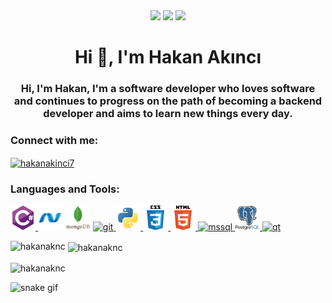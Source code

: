 <div align="center">
  <img height="150" src="https://media3.giphy.com/media/v1.Y2lkPTc5MGI3NjExMGMzN200bHk3cTNpNmpqcmoyMHFrajEyeGxsb20yNmVjb2Y5cWM3aiZlcD12MV9pbnRlcm5hbF9naWZfYnlfaWQmY3Q9Zw/tydpNxSnNEgLvDm11D/giphy.gif"  />
  <img height="150" src="https://media.giphy.com/media/qgQUggAC3Pfv687qPC/giphy.gif"  />
  <img height="150" src="https://media1.giphy.com/media/v1.Y2lkPTc5MGI3NjExdG1qZ3MxMHd4eDR6cDhwOGNldGxhNnE0am0zYTZrYnh6NGxsempqYiZlcD12MV9pbnRlcm5hbF9naWZfYnlfaWQmY3Q9Zw/xT9IgzoKnwFNmISR8I/giphy.gif"  />
</div>
<h1 align="center">Hi 👋, I'm Hakan Akıncı</h1>
<h3 align="center">Hi, I'm Hakan, I'm a software developer who loves software and continues to progress on the path of becoming a backend developer and aims to learn new things every day.</h3>

<h3 align="left">Connect with me:</h3>
<p align="left">
<a href="https://linkedin.com/in/hakanakinci7" target="blank"><img align="center" src="https://raw.githubusercontent.com/rahuldkjain/github-profile-readme-generator/master/src/images/icons/Social/linked-in-alt.svg" alt="hakanakinci7" height="30" width="40" /></a>
</p>

<h3 align="left">Languages and Tools:</h3>
<p align="left"> 
  <a href="https://www.w3schools.com/cs/" target="_blank" rel="noreferrer"> <img src="https://raw.githubusercontent.com/devicons/devicon/master/icons/csharp/csharp-original.svg" alt="csharp" width="40" height="40"/> </a> 
  <a href="https://dotnet.microsoft.com/" target="_blank" rel="noreferrer"><img src="https://raw.githubusercontent.com/devicons/devicon/master/icons/dot-net/dot-net-original.svg" alt="dotnet" width="40" height="40"/></a>
  <a href="https://www.mongodb.com/" target="_blank" rel="noreferrer"><img src="https://raw.githubusercontent.com/devicons/devicon/master/icons/mongodb/mongodb-original-wordmark.svg" alt="mongodb" width="40" height="40"/></a>
  <a href="https://git-scm.com/" target="_blank" rel="noreferrer"> <img src="https://www.vectorlogo.zone/logos/git-scm/git-scm-icon.svg" alt="git" width="40" height="40"/> </a> 
  <a href="https://www.python.org" target="_blank" rel="noreferrer"> <img src="https://raw.githubusercontent.com/devicons/devicon/master/icons/python/python-original.svg" alt="python" width="40" height="40"/> </a> 
  <a href="https://www.w3schools.com/css/" target="_blank" rel="noreferrer"> <img src="https://raw.githubusercontent.com/devicons/devicon/master/icons/css3/css3-original-wordmark.svg" alt="css3" width="40" height="40"/> </a> 
  <a href="https://www.w3.org/html/" target="_blank" rel="noreferrer"> <img src="https://raw.githubusercontent.com/devicons/devicon/master/icons/html5/html5-original-wordmark.svg" alt="html5" width="40" height="40"/> </a> 
  <a href="https://www.microsoft.com/en-us/sql-server" target="_blank" rel="noreferrer"> <img src="https://www.svgrepo.com/show/303229/microsoft-sql-server-logo.svg" alt="mssql" width="40" height="40"/> </a> 
  <a href="https://www.postgresql.org" target="_blank" rel="noreferrer"> <img src="https://raw.githubusercontent.com/devicons/devicon/master/icons/postgresql/postgresql-original-wordmark.svg" alt="postgresql" width="40" height="40"/> </a> 
  <a href="https://www.qt.io/" target="_blank" rel="noreferrer"> <img src="https://upload.wikimedia.org/wikipedia/commons/0/0b/Qt_logo_2016.svg" alt="qt" width="40" height="40"/> </a> 
</p>

<p><img align="left" src="https://github-readme-stats.vercel.app/api/top-langs?username=hakanaknc&show_icons=true&locale=en&layout=compact" alt="hakanaknc" /></p>

<p>&nbsp;<img align="center" src="https://github-readme-stats.vercel.app/api?username=hakanaknc&show_icons=true&locale=en" alt="hakanaknc" /></p>

<p><img align="center" src="https://github-readme-streak-stats.herokuapp.com/?user=hakanaknc&" alt="hakanaknc" /></p>


![snake gif](https://github.com/HakanAknc/HakanAkncE/blob/output/github-contribution-grid-snake.gif)
